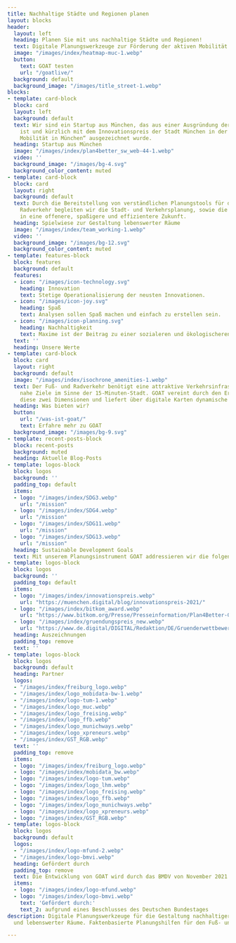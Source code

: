 ```yaml
---
title: Nachhaltige Städte und Regionen planen
layout: blocks
header:
  layout: left
  heading: Planen Sie mit uns nachhaltige Städte und Regionen!
  text: Digitale Planungswerkzeuge zur Förderung der aktiven Mobilität und lokalen Erreichbarkeit.
  image: "/images/index/heatmap-muc-1.webp"
  button:
    text: GOAT testen
    url: "/goatlive/"
  background: default
  background_image: "/images/title_street-1.webp"
blocks:
- template: card-block
  block: card
  layout: left
  background: default
  text: Wir sind ein Startup aus München, das aus einer Ausgründung der TUM entstanden
    ist und kürzlich mit dem Innovationspreis der Stadt München in der Kategorie „Emmissionsfreie
    Mobilität in München“ ausgezeichnet wurde.
  heading: Startup aus München
  image: "/images/index/plan4better_sw_web-44-1.webp"
  video: ''
  background_image: "/images/bg-4.svg"
  background_color_content: muted
- template: card-block
  block: card
  layout: right
  background: default
  text: Durch die Bereitstellung von verständlichen Planungstools für den Fuß- und
    Radverkehr begleiten wir die Stadt- und Verkehrsplanung, sowie die Standortentwicklung,
    in eine offenere, spaßigere und effizientere Zukunft.
  heading: Spielwiese zur Gestaltung lebenswerter Räume
  image: "/images/index/team_working-1.webp"
  video: ''
  background_image: "/images/bg-12.svg"
  background_color_content: muted
- template: features-block
  block: features
  background: default
  features:
  - icon: "/images/icon-technology.svg"
    heading: Innovation
    text: Stetige Operationalisierung der neusten Innovationen.
  - icon: "/images/icon-joy.svg"
    heading: Spaß
    text: Analysen sollen Spaß machen und einfach zu erstellen sein.
  - icon: "/images/icon-planning.svg"
    heading: Nachhaltigkeit
    text: Maxime ist der Beitrag zu einer sozialeren und ökologischeren Welt.
  text: ''
  heading: Unsere Werte
- template: card-block
  block: card
  layout: right
  background: default
  image: "/images/index/isochrone_amenities-1.webp"
  text: Der Fuß- und Radverkehr benötigt eine attraktive Verkehrsinfrastruktur und
    nahe Ziele im Sinne der 15-Minuten-Stadt. GOAT vereint durch den Erreichbarkeitsansatz
    diese zwei Dimensionen und liefert über digitale Karten dynamische Analysen.
  heading: Was bieten wir?
  button:
    url: "/was-ist-goat/"
    text: Erfahre mehr zu GOAT
  background_image: "/images/bg-9.svg"
- template: recent-posts-block
  block: recent-posts
  background: muted
  heading: Aktuelle Blog-Posts
- template: logos-block
  block: logos
  background: ''
  padding_top: default
  items:
  - logo: "/images/index/SDG3.webp"
    url: "/mission"
  - logo: "/images/index/SDG4.webp"
    url: "/mission"
  - logo: "/images/index/SDG11.webp"
    url: "/mission"
  - logo: "/images/index/SDG13.webp"
    url: "/mission"
  heading: Sustainable Development Goals
  text: Mit unserem Planungsinstrument GOAT addressieren wir die folgenden SDGs.
- template: logos-block
  block: logos
  background: ''
  padding_top: default
  items:
  - logo: "/images/index/innovationspreis.webp"
    url: "https://muenchen.digital/blog/innovationspreis-2021/"
  - logo: "/images/index/bitkom_award.webp"
    url: "https://www.bitkom.org/Presse/Presseinformation/Plan4Better-Gewinner-Smart-City-Startup-Award-2021"
  - logo: "/images/index/gruendungspreis_new.webp"
    url: "https://www.de.digital/DIGITAL/Redaktion/DE/Gruenderwettbewerb/Meldungen/2021/GW_Preisverleihung_Sommerrunde.html"
  heading: Auszeichnungen
  padding_top: remove
  text: ''
- template: logos-block
  block: logos
  background: default
  heading: Partner
  logos:
  - "/images/index/freiburg_logo.webp"
  - "/images/index/logo_mobidata-bw-1.webp"
  - "/images/index/logo-tum-1.webp"
  - "/images/index/logo_muc.webp"
  - "/images/index/logo_freising.webp"
  - "/images/index/logo_ffb.webp"
  - "/images/index/logo_munichways.webp"
  - "/images/index/logo_xpreneurs.webp"
  - "/images/index/GST_RGB.webp"
  text: ''
  padding_top: remove
  items:
  - logo: "/images/index/freiburg_logo.webp"
  - logo: "/images/index/mobidata_bw.webp"
  - logo: "/images/index/logo-tum.webp"
  - logo: "/images/index/logo_lhm.webp"
  - logo: "/images/index/logo_freising.webp"
  - logo: "/images/index/logo_ffb.webp"
  - logo: "/images/index/logo_munichways.webp"
  - logo: "/images/index/logo_xpreneurs.webp"
  - logo: "/images/index/GST_RGB.webp"
- template: logos-block
  block: logos
  background: default
  logos:
  - "/images/index/logo-mfund-2.webp"
  - "/images/index/logo-bmvi.webp"
  heading: Gefördert durch
  padding_top: remove
  text: Die Entwicklung von GOAT wird durch das BMDV von November 2021 bis Oktober 2024 im Rahmen der mFUND-Initiative (Förderlinie 2) gefördert.
  items:
  - logo: "/images/index/logo-mfund.webp"
  - logo: "/images/index/logo-bmvi.webp"
    text: 'Gefördert durch:'
    text_2: aufgrund eines Beschlusses des Deutschen Bundestages
description: Digitale Planungswerkzeuge für die Gestaltung nachhaltiger Mobilität
  und lebenswerter Räume. Faktenbasierte Planungshilfen für den Fuß- und Radverkehr.

---
```

